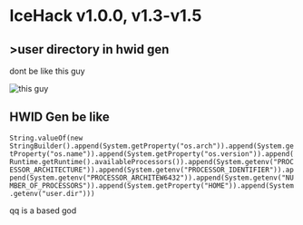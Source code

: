 # IceHack v1.0.0, v1.3-v1.5
## >user directory in hwid gen

dont be like this guy 

![this guy](https://i.imgur.com/oOATPc9.png)

## HWID Gen be like

```String.valueOf(new StringBuilder().append(System.getProperty("os.arch")).append(System.getProperty("os.name")).append(System.getProperty("os.version")).append(Runtime.getRuntime().availableProcessors()).append(System.getenv("PROCESSOR_ARCHITECTURE")).append(System.getenv("PROCESSOR_IDENTIFIER")).append(System.getenv("PROCESSOR_ARCHITEW6432")).append(System.getenv("NUMBER_OF_PROCESSORS")).append(System.getProperty("HOME")).append(System.getenv("user.dir")))```

qq is a based god
